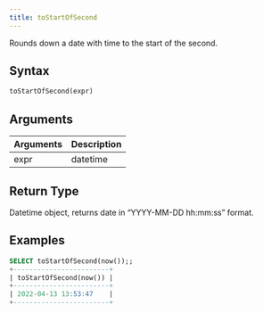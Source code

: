 ```yaml
---
title: toStartOfSecond
---
```


Rounds down a date with time to the start of the second.

## Syntax

```sql
toStartOfSecond(expr)
```

## Arguments

| Arguments | Description |
| --------- | ----------- |
| expr      | datetime    |

## Return Type

Datetime object, returns date in “YYYY-MM-DD hh:mm:ss” format.

## Examples

```sql
SELECT toStartOfSecond(now());;
+------------------------+
| toStartOfSecond(now()) |
+------------------------+
| 2022-04-13 13:53:47    |
+------------------------+
```
